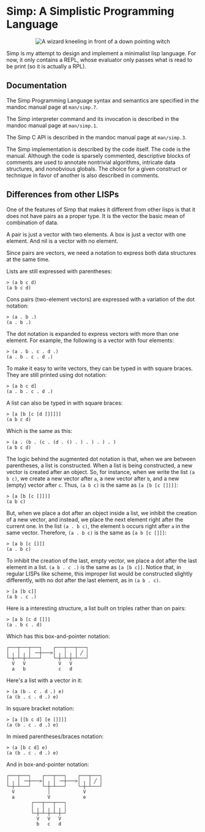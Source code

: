 # Simp: A Simplistic Programming Language

<p align="center">
  <img src="https://user-images.githubusercontent.com/63266536/181057400-9c4a447b-755b-4c72-806a-4a28f968be2d.png", title="A wizard kneeling in front of a down pointing witch"/>
</p>

Simp is my attempt to design and implement a minimalist lisp language.
For now, it only contains a REPL, whose evaluator only passes what is
read to be print (so it is actually a RPL).

## Documentation

The Simp Programming Language syntax and semantics are specified in
the mandoc manual page at `man/simp.7`.

The Simp interpreter command and its invocation is described in the
mandoc manual page at `man/simp.1`.

The Simp C API is described in the mandoc manual page at `man/simp.3`.

The Simp implementation is described by the code itself.
The code is the manual.
Although the code is sparsely commented, descriptive blocks of
comments are used to annotate nontrivial algorithms, intricate
data structures, and nonobvious globals.  The choice for a given
construct or technique in favor of another is also described in
comments.


## Differences from other LISPs

One of the features of Simp that makes it different from other lisps
is that it does not have pairs as a proper type.  It is the vector the
basic mean of combination of data.

A pair is just a vector with two elements.
A box is just a vector with one element.
And nil is a vector with no element.

Since pairs are vectors, we need a notation to express both data
structures at the same time.

Lists are still expressed with parentheses:

	> (a b c d)
	(a b c d)

Cons pairs (two-element vectors) are expressed with a variation of the
dot notation:

	> (a . b .)
	(a . b .)

The dot notation is expanded to express vectors with more than one
element.  For example, the following is a vector with four elements:

	> (a . b . c . d .)
	(a . b . c . d .)

To make it easy to write vectors, they can be typed in with square
braces. They are still printed using dot notation:

	> [a b c d]
	(a . b . c . d .)

A list can also be typed in with square braces:

	> [a [b [c [d []]]]]
	(a b c d)

Which is the same as this:

	> (a . (b . (c . (d . () . ) . ) . ) . )
	(a b c d)

The logic behind the augmented dot notation is that, when we are between
parentheses, a list is constructed.  When a list is being constructed, a
new vector is created after an object.   So, for instance, when we write
the list `(a b c)`, we create a new vector after `a`, a new vector after
`b`, and a new (empty) vector after `c`.  Thus, `(a b c)` is the same as
`[a [b [c []]]]`:

	> [a [b [c []]]]
	(a b c)

But, when we place a dot after an object inside a list, we inhibit the
creation of a new vector, and instead, we place the next element right
after the current one.  In the list `(a . b c)`, the element `b` occurs
right after `a` in the same vector.  Therefore, `(a . b c)` is the same
as `[a b [c []]]`:

	> [a b [c []]]
	(a . b c)

To inhibit the creation of the last, empty vector, we place a dot after
the last element in a list.  `(a b . c .)` is the same as `[a [b c]]`.
Notice that, in regular LISPs like scheme, this improper list would be
constructed slightly differently, with no dot after the last element, as
in `(a b . c)`.

	> [a [b c]]
	(a b . c .)

Here is a interesting structure, a list built on triples rather than on
pairs:

	> [a b [c d []]]
	(a . b c . d)

Which has this box-and-pointer notation:

	┌───┬───┬───┐    ┌───┬───┬───┐
	│ ╷ │ ╷ │ ╶─┼───>│ ╷ │ ╷ │ ╱ │
	└─┼─┴─┼─┴───┘    └─┼─┴─┼─┴───┘
	  V   V            V   V
	  a   b            c   d

Here's a list with a vector in it:

	> (a (b . c . d .) e)
	(a (b . c . d .) e)

In square bracket notation:

	> [a [[b c d] [e []]]]
	(a (b . c . d .) e)

In mixed parentheses/braces notation:

	> (a [b c d] e)
	(a (b . c . d .) e)

And in box-and-pointer notation:

	┌───┬───┐    ┌───┬───┐    ┌───┬───┐
	│ ╷ │ ╶─┼───>│ ╷ │ ╶─┼───>│ ╷ │ ╱ │
	└─┼─┴───┘    └─┼─┴───┘    └─┼─┴───┘
	  V            │            V
	  a            V            e
	         ┌───┬───┬───┐
	         │ ╷ │ ╷ │ ╷ │
	         └─┼─┴─┼─┴─┼─┘
	           V   V   V
	           b   c   d
